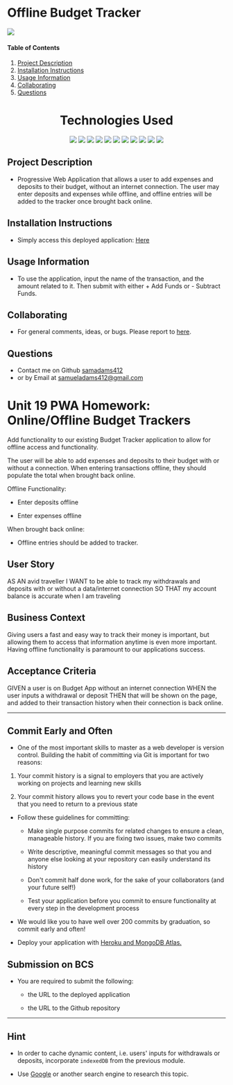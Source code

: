 # Offline Budget Tracker

![](https://img.shields.io/badge/License-MIT-yellowgreen)

#### Table of Contents

1. [Project Description](#project-description)
2. [Installation Instructions](#installation-instructions)
3. [Usage Information](#usage-information)
4. [Collaborating](#collaborating)
5. [Questions](#questions)

<h1 align="center">Technologies Used</h1>
<p align="center">
    <img src="https://img.shields.io/badge/HTML-orange" />
    <img src="https://img.shields.io/badge/JavaScript-yellow" />
    <img src="https://img.shields.io/badge/IndexedDB-lightgrey" />
    <img src="https://img.shields.io/badge/Webpack-lightblue" />
    <img src="https://img.shields.io/badge/MongoDB-green" />
    <img src="https://img.shields.io/badge/Express.js-orange" />
    <img src="https://img.shields.io/badge/PWAs-purple" />
    <img src="https://img.shields.io/badge/Mongoose-darkred" />
    <img src="https://img.shields.io/badge/Node.js-red" />
    <img src="https://img.shields.io/badge/JSCompress-yellow" />
    <img src="https://img.shields.io/badge/Heroku-purple" />
</p>

## Project Description

- Progressive Web Application that allows a user to add expenses and deposits to their budget, without an internet connection. The user may enter deposits and expenses while offline, and offline entries will be added to the tracker once brought back online.

## Installation Instructions

- Simply access this deployed application: [Here](https://budget-tracker-app-sam.herokuapp.com/)

## Usage Information

- To use the application, input the name of the transaction, and the amount related to it. Then submit with either + Add Funds or - Subtract Funds.

## Collaborating

- For general comments, ideas, or bugs. Please report to [here](https://github.com/samadams412/budgetTracker/issues).

## Questions

- Contact me on Github [samadams412](https://github.com/samadams412)
- or by Email at samueladams412@gmail.com

# Unit 19 PWA Homework: Online/Offline Budget Trackers

Add functionality to our existing Budget Tracker application to allow for offline access and functionality.

The user will be able to add expenses and deposits to their budget with or without a connection. When entering transactions offline, they should populate the total when brought back online.

Offline Functionality:

- Enter deposits offline

- Enter expenses offline

When brought back online:

- Offline entries should be added to tracker.

## User Story

AS AN avid traveller
I WANT to be able to track my withdrawals and deposits with or without a data/internet connection
SO THAT my account balance is accurate when I am traveling

## Business Context

Giving users a fast and easy way to track their money is important, but allowing them to access that information anytime is even more important. Having offline functionality is paramount to our applications success.

## Acceptance Criteria

GIVEN a user is on Budget App without an internet connection
WHEN the user inputs a withdrawal or deposit
THEN that will be shown on the page, and added to their transaction history when their connection is back online.

---

## Commit Early and Often

- One of the most important skills to master as a web developer is version control. Building the habit of committing via Git is important for two reasons:

1. Your commit history is a signal to employers that you are actively working on projects and learning new skills

2. Your commit history allows you to revert your code base in the event that you need to return to a previous state

- Follow these guidelines for committing:

  - Make single purpose commits for related changes to ensure a clean, manageable history. If you are fixing two issues, make two commits

  - Write descriptive, meaningful commit messages so that you and anyone else looking at your repository can easily understand its history

  - Don't commit half done work, for the sake of your collaborators (and your future self!)

  - Test your application before you commit to ensure functionality at every step in the development process

- We would like you to have well over 200 commits by graduation, so commit early and often!

- Deploy your application with [Heroku and MongoDB Atlas.](../04-Important/MongoAtlas-Deploy.md)

## Submission on BCS

- You are required to submit the following:

  - the URL to the deployed application

  - the URL to the Github repository

---

## Hint

- In order to cache dynamic content, i.e. users' inputs for withdrawals or deposits, incorporate `indexedDB` from the previous module.

- Use [Google](https://www.google.com) or another search engine to research this topic.
